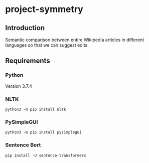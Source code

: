 # project-symmetry
## Introduction
Semantic comparison between entire Wikipedia articles in different languages so that we can suggest edits.
## Requirements
### Python
Version 3.7.4
### NLTK
`python3 -m pip install nltk`  
### PySimpleGUI
`python3 -m pip install pysimplegui`
### Sentence Bert 
`pip install -U sentence-transformers`
